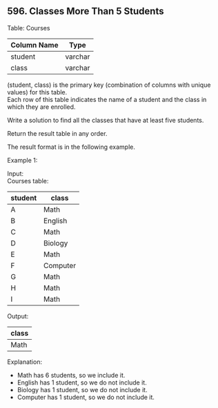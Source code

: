 ## 596. Classes More Than 5 Students

Table: Courses

| Column Name | Type    |
|-------------|---------|
| student     | varchar |
| class       | varchar |

(student, class) is the primary key (combination of columns with unique values) for this table.  
Each row of this table indicates the name of a student and the class in which they are enrolled.

Write a solution to find all the classes that have at least five students.

Return the result table in any order.

The result format is in the following example.

Example 1:

Input:  
Courses table:

| student | class    |
|---------|----------|
| A       | Math     |
| B       | English  |
| C       | Math     |
| D       | Biology  |
| E       | Math     |
| F       | Computer |
| G       | Math     |
| H       | Math     |
| I       | Math     |

Output:

| class   |
|---------|
| Math    |

Explanation:
- Math has 6 students, so we include it.
- English has 1 student, so we do not include it.
- Biology has 1 student, so we do not include it.
- Computer has 1 student, so we do not include it.